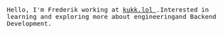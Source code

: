 <p>
  <samp>
    Hello, I'm Frederik working at <a href="http://www.kukk.lol/">kukk.lol </a>.Interested in learning and             exploring more about engineeringand Backend Development. 
  </samp>
</p>
